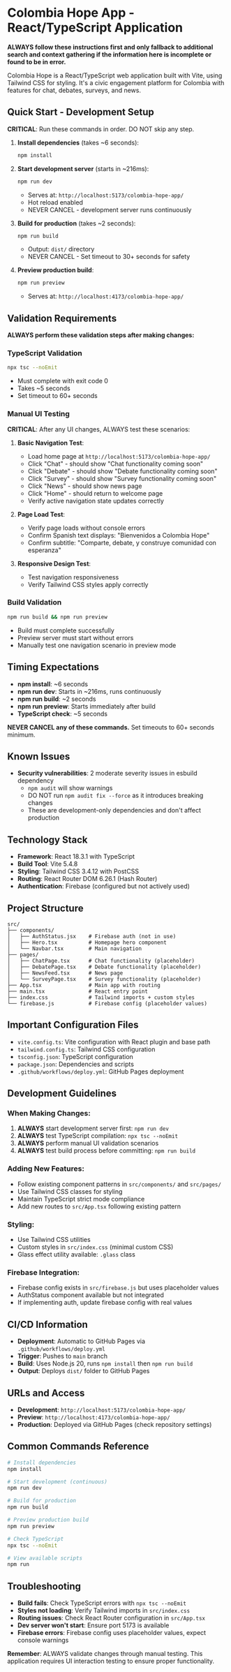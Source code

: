 # Colombia Hope App - React/TypeScript Application

**ALWAYS follow these instructions first and only fallback to additional search and context gathering if the information here is incomplete or found to be in error.**

Colombia Hope is a React/TypeScript web application built with Vite, using Tailwind CSS for styling. It's a civic engagement platform for Colombia with features for chat, debates, surveys, and news.

## Quick Start - Development Setup

**CRITICAL**: Run these commands in order. DO NOT skip any step.

1. **Install dependencies** (takes ~6 seconds):
   ```bash
   npm install
   ```
   
2. **Start development server** (starts in ~216ms):
   ```bash
   npm run dev
   ```
   - Serves at: `http://localhost:5173/colombia-hope-app/`
   - Hot reload enabled
   - NEVER CANCEL - development server runs continuously

3. **Build for production** (takes ~2 seconds):
   ```bash
   npm run build
   ```
   - Output: `dist/` directory
   - NEVER CANCEL - Set timeout to 30+ seconds for safety

4. **Preview production build**:
   ```bash
   npm run preview
   ```
   - Serves at: `http://localhost:4173/colombia-hope-app/`

## Validation Requirements

**ALWAYS perform these validation steps after making changes:**

### TypeScript Validation
```bash
npx tsc --noEmit
```
- Must complete with exit code 0
- Takes ~5 seconds
- Set timeout to 60+ seconds

### Manual UI Testing
**CRITICAL**: After any UI changes, ALWAYS test these scenarios:

1. **Basic Navigation Test**:
   - Load home page at `http://localhost:5173/colombia-hope-app/`
   - Click "Chat" - should show "Chat functionality coming soon"
   - Click "Debate" - should show "Debate functionality coming soon" 
   - Click "Survey" - should show "Survey functionality coming soon"
   - Click "News" - should show news page
   - Click "Home" - should return to welcome page
   - Verify active navigation state updates correctly

2. **Page Load Test**:
   - Verify page loads without console errors
   - Confirm Spanish text displays: "Bienvenidos a Colombia Hope"
   - Confirm subtitle: "Comparte, debate, y construye comunidad con esperanza"

3. **Responsive Design Test**:
   - Test navigation responsiveness
   - Verify Tailwind CSS styles apply correctly

### Build Validation
```bash
npm run build && npm run preview
```
- Build must complete successfully
- Preview server must start without errors
- Manually test one navigation scenario in preview mode

## Timing Expectations

- **npm install**: ~6 seconds
- **npm run dev**: Starts in ~216ms, runs continuously  
- **npm run build**: ~2 seconds
- **npm run preview**: Starts immediately after build
- **TypeScript check**: ~5 seconds

**NEVER CANCEL any of these commands.** Set timeouts to 60+ seconds minimum.

## Known Issues

- **Security vulnerabilities**: 2 moderate severity issues in esbuild dependency
  - `npm audit` will show warnings
  - DO NOT run `npm audit fix --force` as it introduces breaking changes
  - These are development-only dependencies and don't affect production

## Technology Stack

- **Framework**: React 18.3.1 with TypeScript
- **Build Tool**: Vite 5.4.8
- **Styling**: Tailwind CSS 3.4.12 with PostCSS
- **Routing**: React Router DOM 6.26.1 (Hash Router)
- **Authentication**: Firebase (configured but not actively used)

## Project Structure

```
src/
├── components/
│   ├── AuthStatus.jsx    # Firebase auth (not in use)
│   ├── Hero.tsx          # Homepage hero component
│   └── Navbar.tsx        # Main navigation
├── pages/
│   ├── ChatPage.tsx      # Chat functionality (placeholder)
│   ├── DebatePage.tsx    # Debate functionality (placeholder)
│   ├── NewsFeed.tsx      # News page
│   └── SurveyPage.tsx    # Survey functionality (placeholder)
├── App.tsx               # Main app with routing
├── main.tsx              # React entry point
├── index.css             # Tailwind imports + custom styles
└── firebase.js           # Firebase config (placeholder values)
```

## Important Configuration Files

- `vite.config.ts`: Vite configuration with React plugin and base path
- `tailwind.config.ts`: Tailwind CSS configuration
- `tsconfig.json`: TypeScript configuration
- `package.json`: Dependencies and scripts
- `.github/workflows/deploy.yml`: GitHub Pages deployment

## Development Guidelines

### When Making Changes:
1. **ALWAYS** start development server first: `npm run dev`
2. **ALWAYS** test TypeScript compilation: `npx tsc --noEmit`
3. **ALWAYS** perform manual UI validation scenarios
4. **ALWAYS** test build process before committing: `npm run build`

### Adding New Features:
- Follow existing component patterns in `src/components/` and `src/pages/`
- Use Tailwind CSS classes for styling
- Maintain TypeScript strict mode compliance
- Add new routes to `src/App.tsx` following existing pattern

### Styling:
- Use Tailwind CSS utilities
- Custom styles in `src/index.css` (minimal custom CSS)
- Glass effect utility available: `.glass` class

### Firebase Integration:
- Firebase config exists in `src/firebase.js` but uses placeholder values
- AuthStatus component available but not integrated
- If implementing auth, update firebase config with real values

## CI/CD Information

- **Deployment**: Automatic to GitHub Pages via `.github/workflows/deploy.yml`
- **Trigger**: Pushes to `main` branch
- **Build**: Uses Node.js 20, runs `npm install` then `npm run build`
- **Output**: Deploys `dist/` folder to GitHub Pages

## URLs and Access

- **Development**: `http://localhost:5173/colombia-hope-app/`
- **Preview**: `http://localhost:4173/colombia-hope-app/`
- **Production**: Deployed via GitHub Pages (check repository settings)

## Common Commands Reference

```bash
# Install dependencies
npm install

# Start development (continuous)
npm run dev

# Build for production  
npm run build

# Preview production build
npm run preview

# Check TypeScript
npx tsc --noEmit

# View available scripts
npm run
```

## Troubleshooting

- **Build fails**: Check TypeScript errors with `npx tsc --noEmit`
- **Styles not loading**: Verify Tailwind imports in `src/index.css`
- **Routing issues**: Check React Router configuration in `src/App.tsx`
- **Dev server won't start**: Ensure port 5173 is available
- **Firebase errors**: Firebase config uses placeholder values, expect console warnings

**Remember**: ALWAYS validate changes through manual testing. This application requires UI interaction testing to ensure proper functionality.